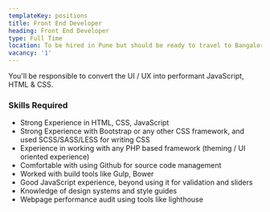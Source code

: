```yaml
---
templateKey: positions
title: Front End Developer
heading: Front End Developer
type: Full Time
location: To be hired in Pune but should be ready to travel to Bangalore for long term assignment
vacancy: '1'
---
```


You'll be responsible to convert the UI / UX into performant JavaScript, HTML & CSS. 

### Skills Required

* Strong Experience in HTML, CSS, JavaScript
* Strong Experience with Bootstrap or any other CSS framework, and used SCSS/SASS/LESS for writing CSS
* Experience in working with any PHP based framework (theming / UI oriented experience)
* Comfortable with using Github for source code management
* Worked with build tools like Gulp, Bower
* Good JavaScript experience, beyond using it for validation and sliders
* Knowledge of design systems and style guides
* Webpage performance audit using tools like lighthouse
